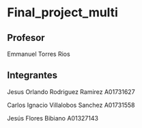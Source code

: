 # Final_project_multi

## Profesor 
Emmanuel Torres Rios

## Integrantes

Jesus Orlando Rodriguez Ramirez A01731627

Carlos Ignacio Villalobos Sanchez A01731558

Jesús Flores Bibiano A01327143
